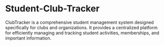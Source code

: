 # Student-Club-Tracker
ClubTracker is a comprehensive student management system designed specifically for clubs and organizations. It provides a centralized platform for efficiently managing and tracking student activities, memberships, and important information. 
